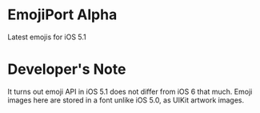 EmojiPort Alpha
=============

Latest emojis for iOS 5.1

Developer's Note
=============

It turns out emoji API in iOS 5.1 does not differ from iOS 6 that much. Emoji images here are stored in a font unlike iOS 5.0, as UIKit artwork images.
